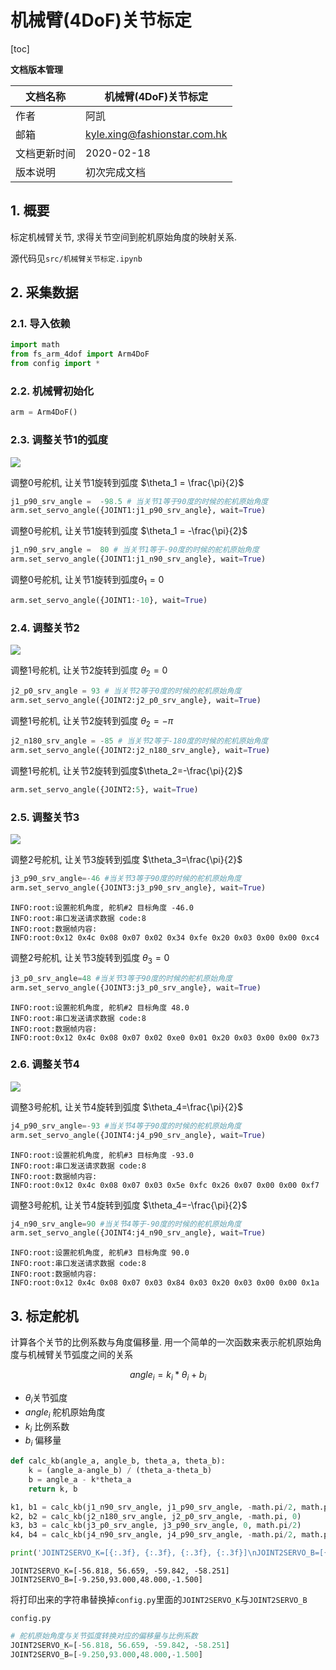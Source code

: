 # 机械臂(4DoF)关节标定

[toc]

**文档版本管理**

| 文档名称     | 机械臂(4DoF)关节标定 |
| ------------ | -------------------- |
| 作者         | 阿凯                 |
| 邮箱         | kyle.xing@fashionstar.com.hk   |
| 文档更新时间 | 2020-02-18           |
| 版本说明     | 初次完成文档         |

## 1. 概要

标定机械臂关节, 求得关节空间到舵机原始角度的映射关系.

源代码见`src/机械臂关节标定.ipynb`

## 2. 采集数据

### 2.1. 导入依赖


```python
import math
from fs_arm_4dof import Arm4DoF
from config import *
```

### 2.2. 机械臂初始化


```python
arm = Arm4DoF()
```

### 2.3. 调整关节1的弧度

![](./image/关节1的弧度.png)

调整0号舵机, 让关节1旋转到弧度 $\theta_1 = \frac{\pi}{2}$


```python
j1_p90_srv_angle =  -98.5 # 当关节1等于90度的时候的舵机原始角度
arm.set_servo_angle({JOINT1:j1_p90_srv_angle}, wait=True) 
```


调整0号舵机, 让关节1旋转到弧度 $\theta_1 = -\frac{\pi}{2}$


```python
j1_n90_srv_angle =  80 # 当关节1等于-90度的时候的舵机原始角度
arm.set_servo_angle({JOINT1:j1_n90_srv_angle}, wait=True)
```


调整0号舵机, 让关节1旋转到弧度$\theta_1 = 0$


```python
arm.set_servo_angle({JOINT1:-10}, wait=True)
```

### 2.4. 调整关节2

![](./image/关节2的弧度.png)

调整1号舵机, 让关节2旋转到弧度 $\theta_2=0$


```python
j2_p0_srv_angle = 93 # 当关节2等于0度的时候的舵机原始角度
arm.set_servo_angle({JOINT2:j2_p0_srv_angle}, wait=True)
```


调整1号舵机, 让关节2旋转到弧度 $\theta_2=-\pi$


```python
j2_n180_srv_angle = -85 # 当关节2等于-180度的时候的舵机原始角度
arm.set_servo_angle({JOINT2:j2_n180_srv_angle}, wait=True)
```


调整1号舵机, 让关节2旋转到弧度$\theta_2=-\frac{\pi}{2}$


```python
arm.set_servo_angle({JOINT2:5}, wait=True)
```

### 2.5. 调整关节3

![](./image/关节3的弧度.png)

调整2号舵机, 让关节3旋转到弧度 $\theta_3=\frac{\pi}{2}$


```python
j3_p90_srv_angle=-46 #当关节3等于90度的时候的舵机原始角度
arm.set_servo_angle({JOINT3:j3_p90_srv_angle}, wait=True)
```

    INFO:root:设置舵机角度, 舵机#2 目标角度 -46.0
    INFO:root:串口发送请求数据 code:8
    INFO:root:数据帧内容:
    INFO:root:0x12 0x4c 0x08 0x07 0x02 0x34 0xfe 0x20 0x03 0x00 0x00 0xc4 


调整2号舵机, 让关节3旋转到弧度 $\theta_3=0$


```python
j3_p0_srv_angle=48 #当关节3等于90度的时候的舵机原始角度
arm.set_servo_angle({JOINT3:j3_p0_srv_angle}, wait=True)
```

    INFO:root:设置舵机角度, 舵机#2 目标角度 48.0
    INFO:root:串口发送请求数据 code:8
    INFO:root:数据帧内容:
    INFO:root:0x12 0x4c 0x08 0x07 0x02 0xe0 0x01 0x20 0x03 0x00 0x00 0x73 

### 2.6. 调整关节4

![](./image/关节4的弧度.png)

调整3号舵机, 让关节4旋转到弧度 $\theta_4=\frac{\pi}{2}$


```python
j4_p90_srv_angle=-93 #当关节4等于90度的时候的舵机原始角度
arm.set_servo_angle({JOINT4:j4_p90_srv_angle}, wait=True)
```

    INFO:root:设置舵机角度, 舵机#3 目标角度 -93.0
    INFO:root:串口发送请求数据 code:8
    INFO:root:数据帧内容:
    INFO:root:0x12 0x4c 0x08 0x07 0x03 0x5e 0xfc 0x26 0x07 0x00 0x00 0xf7 


调整3号舵机, 让关节4旋转到弧度 $\theta_4=-\frac{\pi}{2}$


```python
j4_n90_srv_angle=90 #当关节4等于-90度的时候的舵机原始角度
arm.set_servo_angle({JOINT4:j4_n90_srv_angle}, wait=True)
```

    INFO:root:设置舵机角度, 舵机#3 目标角度 90.0
    INFO:root:串口发送请求数据 code:8
    INFO:root:数据帧内容:
    INFO:root:0x12 0x4c 0x08 0x07 0x03 0x84 0x03 0x20 0x03 0x00 0x00 0x1a 


## 3. 标定舵机

计算各个关节的比例系数与角度偏移量. 用一个简单的一次函数来表示舵机原始角度与机械臂关节弧度之间的关系

$$
angle_i = k_i*\theta_{i} + b_i
$$

* $\theta_i$关节弧度
* $angle_i$ 舵机原始角度
* $k_i$ 比例系数
* $b_i$ 偏移量


```python
def calc_kb(angle_a, angle_b, theta_a, theta_b):
    k = (angle_a-angle_b) / (theta_a-theta_b)
    b = angle_a - k*theta_a
    return k, b
```


```python
k1, b1 = calc_kb(j1_n90_srv_angle, j1_p90_srv_angle, -math.pi/2, math.pi/2)
k2, b2 = calc_kb(j2_n180_srv_angle, j2_p0_srv_angle, -math.pi, 0)
k3, b3 = calc_kb(j3_p0_srv_angle, j3_p90_srv_angle, 0, math.pi/2)
k4, b4 = calc_kb(j4_n90_srv_angle, j4_p90_srv_angle, -math.pi/2, math.pi/2)
```


```python
print('JOINT2SERVO_K=[{:.3f}, {:.3f}, {:.3f}, {:.3f}]\nJOINT2SERVO_B=[{:.3f},{:.3f},{:.3f},{:.3f}]'.format(k1, k2, k3, k4, b1, b2, b3, b4))
```

    JOINT2SERVO_K=[-56.818, 56.659, -59.842, -58.251]
    JOINT2SERVO_B=[-9.250,93.000,48.000,-1.500]


将打印出来的字符串替换掉`config.py`里面的`JOINT2SERVO_K`与`JOINT2SERVO_B`

`config.py`
```python
# 舵机原始角度与关节弧度转换对应的偏移量与比例系数
JOINT2SERVO_K=[-56.818, 56.659, -59.842, -58.251]
JOINT2SERVO_B=[-9.250,93.000,48.000,-1.500]
```

